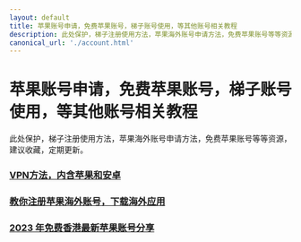 ```yaml
---
layout: default
title: 苹果账号申请，免费苹果账号，梯子账号使用，等其他账号相关教程
description: 此处保护，梯子注册使用方法，苹果海外账号申请方法，免费苹果账号等等资源，建议收藏，定期更新。
canonical_url: './account.html'
---
```

# 苹果账号申请，免费苹果账号，梯子账号使用，等其他账号相关教程

此处保护，梯子注册使用方法，苹果海外账号申请方法，免费苹果账号等等资源，建议收藏，定期更新。

### [VPN方法，内含苹果和安卓](./docs/vpn.html)
### [教你注册苹果海外账号，下载海外应用](./docs/register-apple-id.html)
### [2023 年免费香港最新苹果账号分享](./docs/apple-id.html)